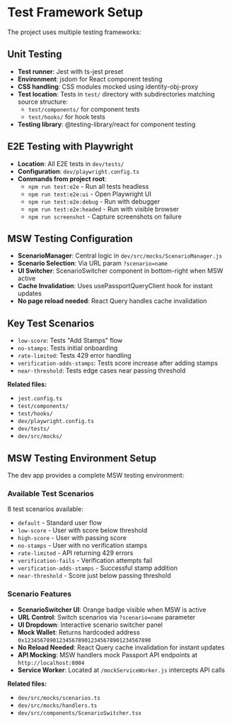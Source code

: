 # Test Framework Setup

The project uses multiple testing frameworks:

## Unit Testing
- **Test runner**: Jest with ts-jest preset
- **Environment**: jsdom for React component testing
- **CSS handling**: CSS modules mocked using identity-obj-proxy
- **Test location**: Tests in `test/` directory with subdirectories matching source structure:
  - `test/components/` for component tests
  - `test/hooks/` for hook tests
- **Testing library**: @testing-library/react for component testing

## E2E Testing with Playwright
- **Location**: All E2E tests in `dev/tests/`
- **Configuration**: `dev/playwright.config.ts`
- **Commands from project root**:
  - `npm run test:e2e` - Run all tests headless
  - `npm run test:e2e:ui` - Open Playwright UI
  - `npm run test:e2e:debug` - Run with debugger
  - `npm run test:e2e:headed` - Run with visible browser
  - `npm run screenshot` - Capture screenshots on failure

## MSW Testing Configuration
- **ScenarioManager**: Central logic in `dev/src/mocks/ScenarioManager.js`
- **Scenario Selection**: Via URL param `?scenario=name`
- **UI Switcher**: ScenarioSwitcher component in bottom-right when MSW active
- **Cache Invalidation**: Uses usePassportQueryClient hook for instant updates
- **No page reload needed**: React Query handles cache invalidation

## Key Test Scenarios
- `low-score`: Tests "Add Stamps" flow
- `no-stamps`: Tests initial onboarding
- `rate-limited`: Tests 429 error handling
- `verification-adds-stamps`: Tests score increase after adding stamps
- `near-threshold`: Tests edge cases near passing threshold

**Related files:**
- `jest.config.ts`
- `test/components/`
- `test/hooks/`
- `dev/playwright.config.ts`
- `dev/tests/`
- `dev/src/mocks/`

## MSW Testing Environment Setup

The dev app provides a complete MSW testing environment:

### Available Test Scenarios
8 test scenarios available:
- `default` - Standard user flow
- `low-score` - User with score below threshold
- `high-score` - User with passing score
- `no-stamps` - User with no verification stamps
- `rate-limited` - API returning 429 errors
- `verification-fails` - Verification attempts fail
- `verification-adds-stamps` - Successful stamp addition
- `near-threshold` - Score just below passing threshold

### Scenario Features
- **ScenarioSwitcher UI**: Orange badge visible when MSW is active
- **URL Control**: Switch scenarios via `?scenario=name` parameter
- **UI Dropdown**: Interactive scenario switcher panel
- **Mock Wallet**: Returns hardcoded address `0x1234567890123456789012345678901234567890`
- **No Reload Needed**: React Query cache invalidation for instant updates
- **API Mocking**: MSW handlers mock Passport API endpoints at `http://localhost:8004`
- **Service Worker**: Located at `/mockServiceWorker.js` intercepts API calls

**Related files:**
- `dev/src/mocks/scenarios.ts`
- `dev/src/mocks/handlers.ts`
- `dev/src/components/ScenarioSwitcher.tsx`